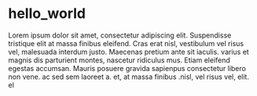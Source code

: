 # hello_world  
Lorem ipsum dolor sit amet, consectetur adipiscing elit. Suspendisse tristique elit at massa finibus eleifend. Cras erat nisl, vestibulum vel risus vel, malesuada interdum justo. Maecenas pretium ante sit iaculis.  varius   et magnis dis parturient montes, nascetur ridiculus mus. Etiam eleifend egestas accumsan. Mauris posuere gravida sapienpus consectetur libero non vene.  ac  sed sem laoreet a.
et,   at massa finibus .nisl, vel risus vel,  elit. el
